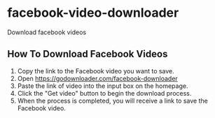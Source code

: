 # facebook-video-downloader
Download facebook videos

## How To Download Facebook Videos

1. Copy the link to the Facebook video you want to save.
2. Open https://godownloader.com/facebook-downloader
3. Paste the link of video into the input box on the homepage.
4. Click the "Get video" button to begin the download process.
5. When the process is completed, you will receive a link to save the Facebook video.
